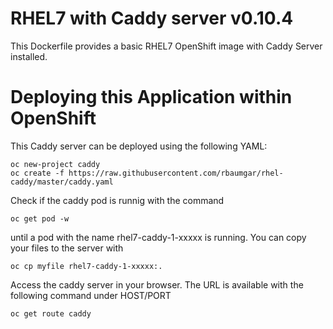 # RHEL7 with Caddy server v0.10.4
This Dockerfile provides a basic RHEL7 OpenShift image with Caddy Server installed.
# Deploying this Application within OpenShift
This Caddy server can be deployed using the following YAML:

    oc new-project caddy
    oc create -f https://raw.githubusercontent.com/rbaumgar/rhel-caddy/master/caddy.yaml

Check if the caddy pod is runnig with the command

    oc get pod -w
    
until a pod with the name rhel7-caddy-1-xxxxx is running.
You can copy your files to the server with

    oc cp myfile rhel7-caddy-1-xxxxx:.
    
Access the caddy server in your browser. The URL is available with the following command under HOST/PORT

    oc get route caddy

